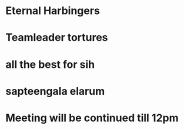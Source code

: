 # Eternal Harbingers

# Teamleader tortures

# all the best for sih

# sapteengala elarum

# Meeting will be continued till 12pm
